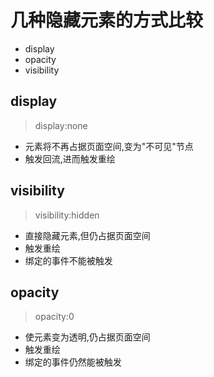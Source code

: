 # 几种隐藏元素的方式比较
* display
* opacity
* visibility

## display
>display:none

* 元素将不再占据页面空间,变为"不可见"节点
* 触发回流,进而触发重绘

## visibility
>visibility:hidden

* 直接隐藏元素,但仍占据页面空间
* 触发重绘
* 绑定的事件不能被触发

## opacity
>opacity:0

* 使元素变为透明,仍占据页面空间
* 触发重绘
* 绑定的事件仍然能被触发

<tongji/>